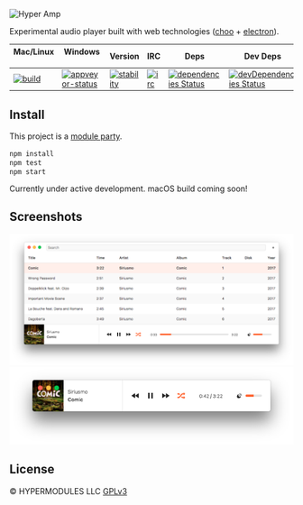 ![Hyper Amp](static/splash.jpg)

Experimental audio player built with web technologies ([choo](https://github.com/yoshuawuyts/choo) + [electron](https://github.com/electron/electron)).

Mac/Linux      | Windows      | Version      | IRC         | Deps | Dev Deps
-------------- | ------------ | -------------| ------------| -----|---------
[![build][build-img]][build-url] | [![appveyor-status][appveyor-img]][appveyor-url] |  [![stability][stability-img]][stability-url] | [![irc][irc-img]][irc-url] | [![dependencies Status](https://david-dm.org/hypermodules/hyperamp/status.svg)](https://david-dm.org/hypermodules/hyperamp) | [![devDependencies Status](https://david-dm.org/hypermodules/hyperamp/dev-status.svg)](https://david-dm.org/hypermodules/hyperamp?type=dev)



## Install

This project is a [module party](http://module.party).

```
npm install
npm test
npm start
```

Currently under active development. macOS build coming soon!

## Screenshots

<div align="center">

![](static/screenshot.png)
![](static/screenshot-2.png)

</div>

## License

© HYPERMODULES LLC
[GPLv3](license.md)

[stability-img]: https://img.shields.io/badge/stability-experimental-orange.svg
[stability-url]: https://nodejs.org/api/documentation.html#documentation_stability_index
[build-img]: https://img.shields.io/travis/hypermodules/hyperamp/master.svg
[build-url]: https://travis-ci.org/hypermodules/hyperamp
[standard-img]: https://img.shields.io/badge/code%20style-standard-brightgreen.svg
[standard-url]: https://github.com/feross/standard
[appveyor-img]: https://ci.appveyor.com/api/projects/status/34x775v3nly2ml2b?svg=true
[appveyor-url]: https://ci.appveyor.com/project/bcomnes/hyperamp
[irc-url]: https://www.irccloud.com/invite?channel=%23hypermodules&amp;hostname=irc.freenode.net&amp;port=6697&amp;ssl=1
[irc-img]: https://img.shields.io/badge/freenode-%23hypermodules-1e72ff.svg
